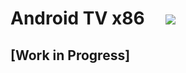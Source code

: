 # Android TV x86 &nbsp; &nbsp; [<img src="https://img.shields.io/github/downloads/MustardChef/Android-TV-x86/total?label=Total%20Downloads&style=for-the-badge"/>]()
## [Work in Progress]

